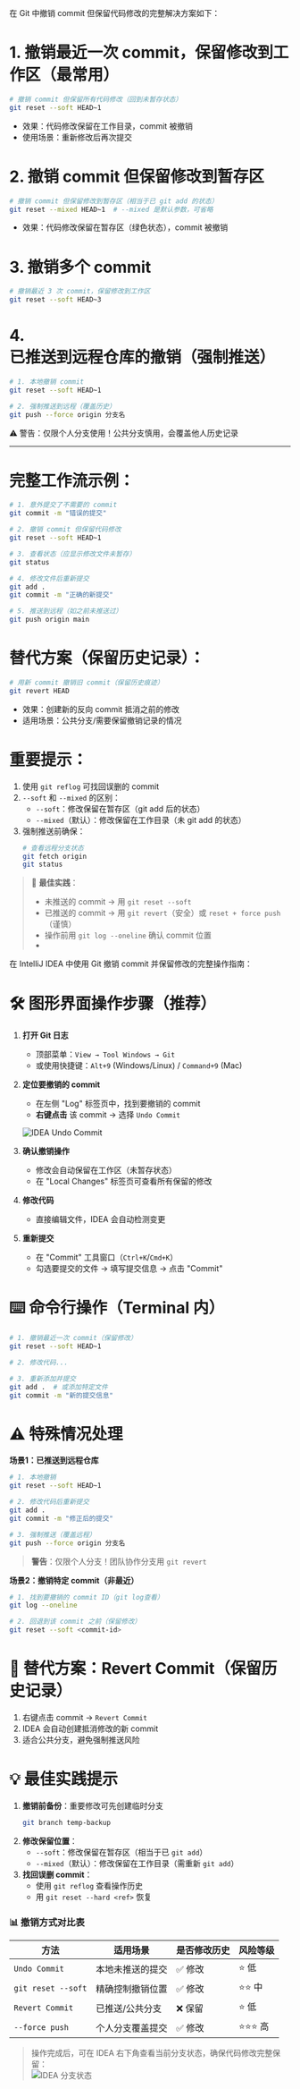 在 Git 中撤销 commit 但保留代码修改的完整解决方案如下：

# 1. **撤销最近一次 commit，保留修改到工作区（最常用）**
```bash
# 撤销 commit 但保留所有代码修改（回到未暂存状态）
git reset --soft HEAD~1
```
- 效果：代码修改保留在工作目录，commit 被撤销
- 使用场景：重新修改后再次提交

# 2. **撤销 commit 但保留修改到暂存区**
```bash
# 撤销 commit 但保留修改到暂存区（相当于已 git add 的状态）
git reset --mixed HEAD~1  # --mixed 是默认参数，可省略
```
- 效果：代码修改保留在暂存区（绿色状态），commit 被撤销

# 3. **撤销多个 commit**
```bash
# 撤销最近 3 次 commit，保留修改到工作区
git reset --soft HEAD~3
```

# 4. **已推送到远程仓库的撤销（强制推送）**
```bash
# 1. 本地撤销 commit
git reset --soft HEAD~1

# 2. 强制推送到远程（覆盖历史）
git push --force origin 分支名
```
⚠️ 警告：仅限个人分支使用！公共分支慎用，会覆盖他人历史记录

---

# 完整工作流示例：
```bash
# 1. 意外提交了不需要的 commit
git commit -m "错误的提交"

# 2. 撤销 commit 但保留代码修改
git reset --soft HEAD~1

# 3. 查看状态（应显示修改文件未暂存）
git status

# 4. 修改文件后重新提交
git add .
git commit -m "正确的新提交"

# 5. 推送到远程（如之前未推送过）
git push origin main
```

# 替代方案（保留历史记录）：
```bash
# 用新 commit 撤销旧 commit（保留历史痕迹）
git revert HEAD
```
- 效果：创建新的反向 commit 抵消之前的修改
- 适用场景：公共分支/需要保留撤销记录的情况

# 重要提示：
1. 使用 `git reflog` 可找回误删的 commit
2. `--soft` 和 `--mixed` 的区别：
   - `--soft`：修改保留在暂存区（git add 后的状态）
   - `--mixed`（默认）：修改保留在工作目录（未 git add 的状态）
3. 强制推送前确保：
   ```bash
   # 查看远程分支状态
   git fetch origin
   git status
   ```

> 📌 **最佳实践**：  
> - 未推送的 commit → 用 `git reset --soft`  
> - 已推送的 commit → 用 `git revert`（安全）或 `reset + force push`（谨慎）  
> - 操作前用 `git log --oneline` 确认 commit 位置
> - 




在 IntelliJ IDEA 中使用 Git 撤销 commit 并保留修改的完整操作指南：

# 🛠️ 图形界面操作步骤（推荐）

1. **打开 Git 日志**
   - 顶部菜单：`View → Tool Windows → Git`
   - 或使用快捷键：`Alt+9` (Windows/Linux) / `Command+9` (Mac)

2. **定位要撤销的 commit**
   - 在左侧 "Log" 标签页中，找到要撤销的 commit
   - **右键点击** 该 commit → 选择 `Undo Commit`

   ![IDEA Undo Commit](https://resources.jetbrains.com/help/img/idea/2023.3/undo_commit.png)

3. **确认撤销操作**
   - 修改会自动保留在工作区（未暂存状态）
   - 在 "Local Changes" 标签页可查看所有保留的修改

4. **修改代码**
   - 直接编辑文件，IDEA 会自动检测变更

5. **重新提交**
   - 在 "Commit" 工具窗口（`Ctrl+K`/`Cmd+K`）
   - 勾选要提交的文件 → 填写提交信息 → 点击 "Commit"

# ⌨️ 命令行操作（Terminal 内）
```bash
# 1. 撤销最近一次 commit（保留修改）
git reset --soft HEAD~1

# 2. 修改代码...

# 3. 重新添加并提交
git add .  # 或添加特定文件
git commit -m "新的提交信息"
```

# ⚠️ 特殊情况处理

**场景1：已推送到远程仓库**
```bash
# 1. 本地撤销
git reset --soft HEAD~1

# 2. 修改代码后重新提交
git add .
git commit -m "修正后的提交"

# 3. 强制推送（覆盖远程）
git push --force origin 分支名
```
> **警告**：仅限个人分支！团队协作分支用 `git revert`

**场景2：撤销特定 commit（非最近）**
```bash
# 1. 找到要撤销的 commit ID（git log查看）
git log --oneline

# 2. 回退到该 commit 之前（保留修改）
git reset --soft <commit-id>
```

# 🔄 替代方案：Revert Commit（保留历史记录）
1. 右键点击 commit → `Revert Commit`
2. IDEA 会自动创建抵消修改的新 commit
3. 适合公共分支，避免强制推送风险

# 💡 最佳实践提示
1. **撤销前备份**：重要修改可先创建临时分支
   ```bash
   git branch temp-backup
   ```
2. **修改保留位置**：
   - `--soft`：修改保留在暂存区（相当于已 `git add`）
   - `--mixed`（默认）：修改保留在工作目录（需重新 `git add`）
3. **找回误删 commit**：
   - 使用 `git reflog` 查看操作历史
   - 用 `git reset --hard <ref>` 恢复

### 📊 撤销方式对比表
| **方法**         | 适用场景                     | 是否修改历史 | 风险等级 |
|------------------|----------------------------|-------------|---------|
| `Undo Commit`    | 本地未推送的提交             | ✅ 修改      | ⭐ 低    |
| `git reset --soft`| 精确控制撤销位置             | ✅ 修改      | ⭐⭐ 中  |
| `Revert Commit`  | 已推送/公共分支              | ❌ 保留      | ⭐ 低    |
| `--force push`   | 个人分支覆盖提交             | ✅ 修改      | ⭐⭐⭐ 高 |

> 操作完成后，可在 IDEA 右下角查看当前分支状态，确保代码修改完整保留：  
> ![IDEA 分支状态](https://resources.jetbrains.com/help/img/idea/2023.3/branch_status.png)

